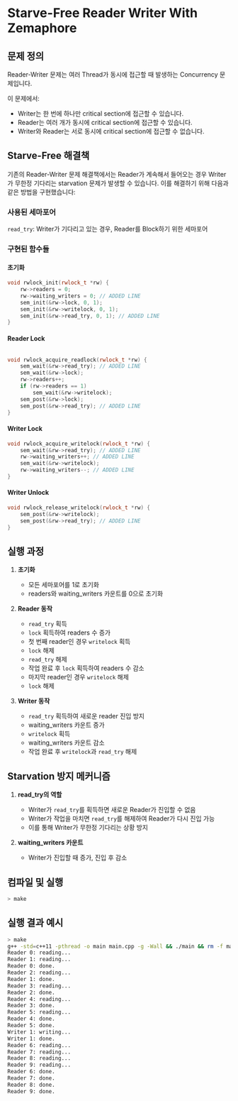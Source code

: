 # Starve-Free Reader Writer With Zemaphore

## 문제 정의

Reader-Writer 문제는 여러 Thread가 동시에 접근할 때 발생하는 Concurrency 문제입니다. 

이 문제에서:
- Writer는 한 번에 하나만 critical section에 접근할 수 있습니다.
- Reader는 여러 개가 동시에 critical section에 접근할 수 있습니다.
- Writer와 Reader는 서로 동시에 critical section에 접근할 수 없습니다.

## Starve-Free 해결책
기존의 Reader-Writer 문제 해결책에서는 Reader가 계속해서 들어오는 경우 Writer가 무한정 기다리는 starvation 문제가 발생할 수 있습니다. 이를 해결하기 위해 다음과 같은 방법을 구현했습니다:

### 사용된 세마포어

`read_try`: Writer가 기다리고 있는 경우, Reader를 Block하기 위한 세마포어

### 구현된 함수들

#### 초기화

```cpp
void rwlock_init(rwlock_t *rw) {
    rw->readers = 0;
    rw->waiting_writers = 0; // ADDED LINE
    sem_init(&rw->lock, 0, 1);
    sem_init(&rw->writelock, 0, 1);
    sem_init(&rw->read_try, 0, 1); // ADDED LINE
}
```

#### Reader Lock
```cpp

void rwlock_acquire_readlock(rwlock_t *rw) {
    sem_wait(&rw->read_try); // ADDED LINE
    sem_wait(&rw->lock);
    rw->readers++;
    if (rw->readers == 1)
        sem_wait(&rw->writelock);
    sem_post(&rw->lock);
    sem_post(&rw->read_try); // ADDED LINE
}
```

#### Writer Lock
```cpp
void rwlock_acquire_writelock(rwlock_t *rw) {
    sem_wait(&rw->read_try); // ADDED LINE
    rw->waiting_writers++; // ADDED LINE
    sem_wait(&rw->writelock);
    rw->waiting_writers--; // ADDED LINE
}
```

#### Writer Unlock

```cpp
void rwlock_release_writelock(rwlock_t *rw) {
    sem_post(&rw->writelock);
    sem_post(&rw->read_try); // ADDED LINE
}
```

## 실행 과정

1. **초기화**
   - 모든 세마포어를 1로 초기화
   - readers와 waiting_writers 카운트를 0으로 초기화

2. **Reader 동작**
   - `read_try` 획득
   - `lock` 획득하여 readers 수 증가
   - 첫 번째 reader인 경우 `writelock` 획득
   - `lock` 해제
   - `read_try` 해제
   - 작업 완료 후 `lock` 획득하여 readers 수 감소
   - 마지막 reader인 경우 `writelock` 해제
   - `lock` 해제

3. **Writer 동작**
   - `read_try` 획득하여 새로운 reader 진입 방지
   - waiting_writers 카운트 증가
   - `writelock` 획득
   - waiting_writers 카운트 감소
   - 작업 완료 후 `writelock`과 `read_try` 해제

## Starvation 방지 메커니즘

1. **read_try의 역할**
   - Writer가 `read_try`를 획득하면 새로운 Reader가 진입할 수 없음
   - Writer가 작업을 마치면 `read_try`를 해제하여 Reader가 다시 진입 가능
   - 이를 통해 Writer가 무한정 기다리는 상황 방지

2. **waiting_writers 카운트**
   - Writer가 진입할 때 증가, 진입 후 감소

## 컴파일 및 실행

```bash
> make
```

## 실행 결과 예시
```bash
> make
g++ -std=c++11 -pthread -o main main.cpp -g -Wall && ./main && rm -f main
Reader 0: reading...
Reader 1: reading...
Reader 0: done.
Reader 2: reading...
Reader 1: done.
Reader 3: reading...
Reader 2: done.
Reader 4: reading...
Reader 3: done.
Reader 5: reading...
Reader 4: done.
Reader 5: done.
Writer 1: writing...
Writer 1: done.
Reader 6: reading...
Reader 7: reading...
Reader 8: reading...
Reader 9: reading...
Reader 6: done.
Reader 7: done.
Reader 8: done.
Reader 9: done.

```

